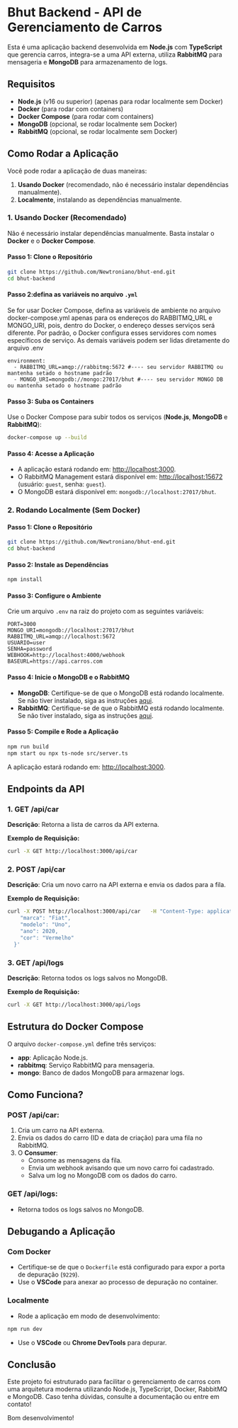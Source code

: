 # Bhut Backend - API de Gerenciamento de Carros

Esta é uma aplicação backend desenvolvida em **Node.js** com **TypeScript** que gerencia carros, integra-se a uma API externa, utiliza **RabbitMQ** para mensageria e **MongoDB** para armazenamento de logs.

## Requisitos

- **Node.js** (v16 ou superior) (apenas para rodar localmente sem Docker)
- **Docker** (para rodar com containers)
- **Docker Compose** (para rodar com containers)
- **MongoDB** (opcional, se rodar localmente sem Docker)
- **RabbitMQ** (opcional, se rodar localmente sem Docker)

## Como Rodar a Aplicação

Você pode rodar a aplicação de duas maneiras:
1. **Usando Docker** (recomendado, não é necessário instalar dependências manualmente).
2. **Localmente**, instalando as dependências manualmente.

### 1. Usando Docker (Recomendado)

Não é necessário instalar dependências manualmente. Basta instalar o **Docker** e o **Docker Compose**.

#### Passo 1: Clone o Repositório

```bash
git clone https://github.com/Newtroniano/bhut-end.git
cd bhut-backend
```

#### Passo 2:defina as variáveis no arquivo  `.yml`

Se for usar Docker Compose, defina as variáveis de ambiente no arquivo docker-compose.yml apenas para os endereços do RABBITMQ_URL e MONGO_URI, pois, dentro do Docker, o endereço desses serviços será diferente. Por padrão, o Docker configura esses servidores com nomes específicos de serviço. As demais variáveis podem ser lidas diretamente do arquivo .env

```
environment:
  - RABBITMQ_URL=amqp://rabbitmq:5672 #---- seu servidor RABBITMQ ou mantenha setado o hostname padrão
  - MONGO_URI=mongodb://mongo:27017/bhut #---- seu servidor MONGO DB ou mantenha setado o hostname padrão
```

#### Passo 3: Suba os Containers

Use o Docker Compose para subir todos os serviços (**Node.js**, **MongoDB** e **RabbitMQ**):

```bash
docker-compose up --build
```

#### Passo 4: Acesse a Aplicação

- A aplicação estará rodando em: [http://localhost:3000](http://localhost:3000).
- O RabbitMQ Management estará disponível em: [http://localhost:15672](http://localhost:15672) (usuário: `guest`, senha: `guest`).
- O MongoDB estará disponível em: `mongodb://localhost:27017/bhut`.

### 2. Rodando Localmente (Sem Docker)

#### Passo 1: Clone o Repositório

```bash
git clone https://github.com/Newtroniano/bhut-end.git
cd bhut-backend
```

#### Passo 2: Instale as Dependências

```bash
npm install
```

#### Passo 3: Configure o Ambiente

Crie um arquivo `.env` na raiz do projeto com as seguintes variáveis:

```
PORT=3000
MONGO_URI=mongodb://localhost:27017/bhut
RABBITMQ_URL=amqp://localhost:5672
USUARIO=user
SENHA=password
WEBHOOK=http://localhost:4000/webhook
BASEURL=https://api.carros.com
```

#### Passo 4: Inicie o MongoDB e o RabbitMQ

- **MongoDB**: Certifique-se de que o MongoDB está rodando localmente. Se não tiver instalado, siga as instruções [aqui](https://www.mongodb.com/docs/manual/installation/).
- **RabbitMQ**: Certifique-se de que o RabbitMQ está rodando localmente. Se não tiver instalado, siga as instruções [aqui](https://www.rabbitmq.com/download.html).

#### Passo 5: Compile e Rode a Aplicação

```bash
npm run build
npm start ou npx ts-node src/server.ts 
```

A aplicação estará rodando em: [http://localhost:3000](http://localhost:3000).

## Endpoints da API

### 1. **GET /api/car**
**Descrição**: Retorna a lista de carros da API externa.

**Exemplo de Requisição:**
```bash
curl -X GET http://localhost:3000/api/car
```

### 2. **POST /api/car**
**Descrição**: Cria um novo carro na API externa e envia os dados para a fila.

**Exemplo de Requisição:**
```bash
curl -X POST http://localhost:3000/api/car   -H "Content-Type: application/json"   -d '{
    "marca": "Fiat",
    "modelo": "Uno",
    "ano": 2020,
    "cor": "Vermelho"
  }'
```

### 3. **GET /api/logs**
**Descrição**: Retorna todos os logs salvos no MongoDB.

**Exemplo de Requisição:**
```bash
curl -X GET http://localhost:3000/api/logs
```

## Estrutura do Docker Compose

O arquivo `docker-compose.yml` define três serviços:

- **app**: Aplicação Node.js.
- **rabbitmq**: Serviço RabbitMQ para mensageria.
- **mongo**: Banco de dados MongoDB para armazenar logs.

## Como Funciona?

### **POST /api/car:**

1. Cria um carro na API externa.
2. Envia os dados do carro (ID e data de criação) para uma fila no RabbitMQ.
3. O **Consumer**:
   - Consome as mensagens da fila.
   - Envia um webhook avisando que um novo carro foi cadastrado.
   - Salva um log no MongoDB com os dados do carro.

### **GET /api/logs:**

- Retorna todos os logs salvos no MongoDB.

## Debugando a Aplicação

### **Com Docker**

- Certifique-se de que o `Dockerfile` está configurado para expor a porta de depuração (`9229`).
- Use o **VSCode** para anexar ao processo de depuração no container.

### **Localmente**

- Rode a aplicação em modo de desenvolvimento:

```bash
npm run dev
```

- Use o **VSCode** ou **Chrome DevTools** para depurar.

## Conclusão

Este projeto foi estruturado para facilitar o gerenciamento de carros com uma arquitetura moderna utilizando Node.js, TypeScript, Docker, RabbitMQ e MongoDB. Caso tenha dúvidas, consulte a documentação ou entre em contato!

Bom desenvolvimento!
